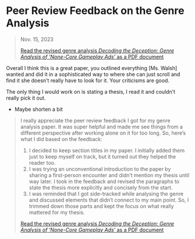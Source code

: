 # Peer Review Feedback on the Genre Analysis

> Nov. 15, 2023
>
> [Read the revised genre analysis *Decoding the Deception: Genre Analysis of ‘None-Core Gameplay Ads’* as a PDF document](https://williameclee.github.io/project/engl101-portfolio/artefact/genre-analysis-ncg-ads.pdf)

Overall I think this is a great paper, you outlined everything [Ms. Walsh] wanted and did it in a sophisticated way to where she can just scroll and find it she doesn’t really have to look for it.
Your criticisms are good.

The only thing I would work on is stating a thesis, I read it and couldn’t really pick it out.

- Maybe shorten a bit


> I really appreciate the peer review feedback I got for my genre analysis paper.
> It was super helpful and made me see things from a different perspective after working alone on it for too long.
> So, here’s what I did based on the feedback:
>
> 1. I decided to keep section titles in my paper. I initially added them just to keep myself on track, but it turned out they helped the reader too.
> 1. I was trying an unconventional introduction to the paper by sharing a first-person encounter and didn’t mention my thesis until way later. I took in the feedback and revised the paragraphs to state the thesis more explicitly and concisely from the start.
> 1. I was reminded that I got side-tracked while analysing the genre and discussed elements that didn’t  connect to my main point. So, I trimmed down those parts and kept the focus on what really mattered for my thesis.
>
> [Read the revised genre analysis *Decoding the Deception: Genre Analysis of ‘None-Core Gameplay Ads’* as a PDF document](https://williameclee.github.io/project/engl101-portfolio/artefact/genre-analysis-ncg-ads.pdf)
